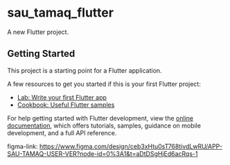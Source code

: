 # sau_tamaq_flutter

A new Flutter project.

## Getting Started

This project is a starting point for a Flutter application.

A few resources to get you started if this is your first Flutter project:

- [Lab: Write your first Flutter app](https://docs.flutter.dev/get-started/codelab)
- [Cookbook: Useful Flutter samples](https://docs.flutter.dev/cookbook)

For help getting started with Flutter development, view the
[online documentation](https://docs.flutter.dev/), which offers tutorials,
samples, guidance on mobile development, and a full API reference.

figma-link: https://www.figma.com/design/ceb3xHtu0sT768tivdLwRU/APP-SAU-TAMAQ-USER-VER?node-id=0%3A1&t=aDtDSgHjEd6acRqs-1